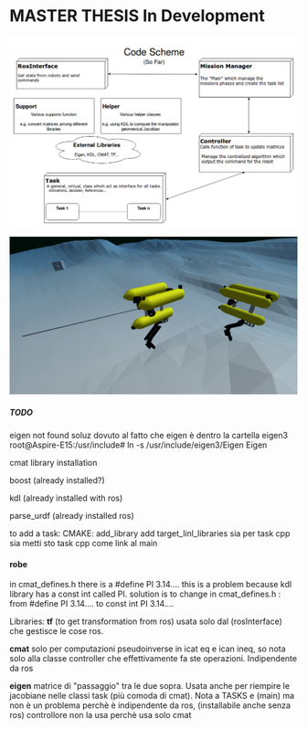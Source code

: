 # MASTER THESIS In Development
![Code Scheme](images/CodeScheme.png "Code Scheme")

![UWsim Screenshot](images/uwsim.png "UWsim")




##### TODO
eigen not found soluz
dovuto al fatto che eigen è dentro la cartella eigen3
root@Aspire-E15:/usr/include# ln -s /usr/include/eigen3/Eigen Eigen





cmat library installation

boost (already installed?)

kdl (already installed with ros)

parse_urdf (already installed ros)




to add a task:
CMAKE:
add_library
add target_linl_libraries sia per task cpp sia metti sto task cpp come link al main


#### robe
in cmat_defines.h there is a #define PI 3.14....    this is a problem because kdl library has a const int called PI.
solution is to change in cmat_defines.h : from #define PI 3.14....  to const int PI 3.14....


Libraries:
**tf** (to get transformation from ros) usata solo dal (rosInterface) che gestisce le cose ros.

**cmat** solo per computazioni pseudoinverse in icat eq e ican ineq, so nota solo alla classe controller che effettivamente fa ste operazioni. Indipendente da ros

**eigen** matrice di "passaggio" tra le due sopra.
Usata anche per riempire le jacobiane nelle classi task (più comoda di cmat).
Nota a TASKS e (main) ma non è un problema perchè è indipendente da ros, (installabile anche senza ros)
controllore non la usa perchè usa solo cmat


